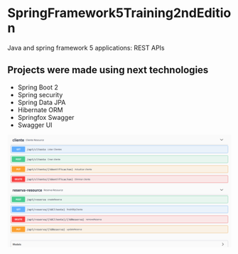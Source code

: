 # SpringFramework5Training2ndEdition
Java  and spring framework 5 applications: REST APIs

## Projects were made using next technologies
- Spring Boot 2
- Spring security
- Spring Data JPA
- Hibernate ORM
- Springfox Swagger
- Swagger UI

![Screenshot](.gitutils/java-api.png?raw=true "Documentacion con swagger")
